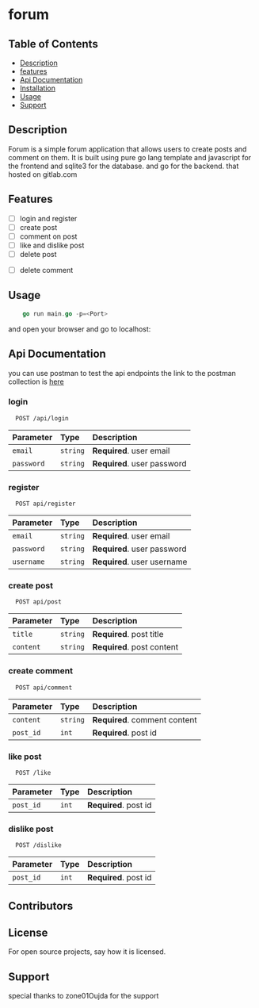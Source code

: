 # forum

## Table of Contents

- [Description](#description)
- [features](#features)
- [Api Documentation](#api-documentation)
- [Installation](#installation)
- [Usage](#usage)
- [Support](#support)


## Description

Forum is a simple forum application that allows users to create posts and comment on them. It is built using pure go lang template and javascript for the frontend and
sqlite3 for the database.
and go for the backend.
that hosted on gitlab.com


## Features

- [ ] login and register
- [ ] create post
- [ ] comment on post
- [ ] like and dislike post
- [ ] delete post
<!-- - [ ] edit post -->
- [ ] delete comment
<!-- - [ ] like and dislike comment -->


## Usage
    
```go
    go run main.go -p=<Port>
```
and open your browser and go to localhost:<Port>

## Api Documentation
you can use postman to test the api endpoints the link to the postman collection is [here](https://app.getpostman.com/join-team?invite_code=2eaa5c9bf99431776e8430984cfcd5b6&target_code=6fed2d2f1cab993025089b51d433f338)
### login
```http
  POST /api/login
```
| Parameter | Type     | Description                |
| :-------- | :------- | :------------------------- |
| `email`   | `string` | **Required**. user email   |
| `password`| `string` | **Required**. user password|

### register
```http
  POST api/register
```
| Parameter | Type     | Description                |
| :-------- | :------- | :------------------------- |
| `email`   | `string` | **Required**. user email   |
| `password`| `string` | **Required**. user password|
| `username`| `string` | **Required**. user username|

### create post
```http
  POST api/post
```
| Parameter | Type     | Description                |
| :-------- | :------- | :------------------------- |
| `title`   | `string` | **Required**. post title   |
| `content` | `string` | **Required**. post content |

### create comment
```http
  POST api/comment
```
| Parameter | Type     | Description                   |
| :-------- | :------- | :---------------------------- |
| `content` | `string` | **Required**. comment content |
| `post_id` | `int`    | **Required**. post id         |

### like post
```http
  POST /like
```
| Parameter | Type     | Description                  |
| :-------- | :------- | :--------------------------- |
| `post_id` | `int`    | **Required**. post id        |


### dislike post
```http
  POST /dislike
```
| Parameter | Type     | Description                  |
| :-------- | :------- | :--------------------------- |
| `post_id` | `int`    | **Required**. post id        |



## Contributors


## License

For open source projects, say how it is licensed.

## Support

special thanks to zone01Oujda for the support 